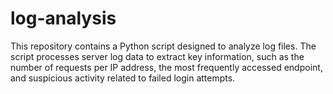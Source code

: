 # log-analysis
This repository contains a Python script designed to analyze log files. The script processes server log data to extract key information, such as the number of requests per IP address, the most frequently accessed endpoint, and suspicious activity related to failed login attempts.
